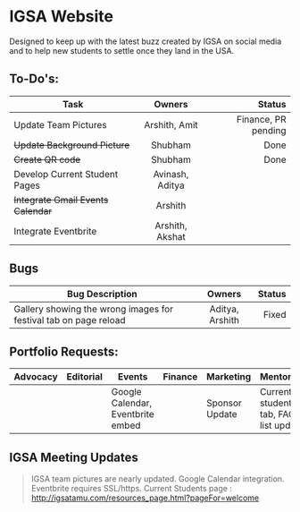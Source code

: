 # IGSA Website

Designed to keep up with the latest buzz created by IGSA on social media and to help new students to settle once they land in the USA.

## To-Do's:

|Task |Owners| Status|
|---- |:-----:|------:|
|Update Team Pictures|Arshith, Amit | Finance, PR pending|
|~~Update Background Picture~~ | Shubham |Done |
|~~Create QR code~~ | Shubham | Done |
|Develop Current Student Pages | Avinash, Aditya| |
|~~Integrate Gmail Events Calendar~~ | Arshith| |
|Integrate Eventbrite | Arshith, Akshat| |

## Bugs
|Bug Description| Owners| Status|
|---- |:-----:|------:|
|Gallery showing the wrong images for festival tab on page reload | Aditya, Arshith| Fixed |


## Portfolio Requests:

|Advocacy |Editorial | Events| Finance |Marketing | Mentoring| Networking| PR|
|-------|--------|------|-------|--------|---------|---------|---|
|         |          |Google Calendar, Eventbrite embed|         |Sponsor Update|Current students tab, FAQ list update|Q&A Section|     |


## IGSA Meeting Updates

> IGSA team pictures are nearly updated.
> Google Calendar integration.
> Eventbrite requires SSL/https.
> Current Students page : http://igsatamu.com/resources_page.html?pageFor=welcome

